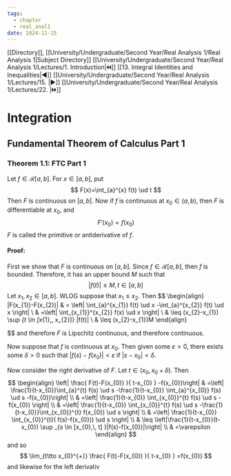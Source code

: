 ```yaml
---
tags:
  - chapter
  - real_anal1
date: 2024-11-15
---
```

[[Directory]], [[University/Undergraduate/Second Year/Real Analysis 1/Real Analysis 1|Subject Directory]]
[[University/Undergraduate/Second Year/Real Analysis 1/Lectures/1. Introduction|🞀🞀]] [[13. Integral Identities and Inequalities|◀]] [[University/Undergraduate/Second Year/Real Analysis 1/Lectures/15. |▶]] [[University/Undergraduate/Second Year/Real Analysis 1/Lectures/22. |🞂🞂]]
# Integration
## Fundamental Theorem of Calculus Part 1
### Theorem 1.1: FTC Part 1
Let ${} f \in \mathcal{R}[a,\, b] {}$. For ${} x \in [a,\, b] {}$, put
$$
F(x)=\int_{a}^{x} f(t) \ud t 
$$
Then $F$ is continuous on ${} [a,\, b] {}$. Now if $f$ is continuous at ${} x_{0} \in (a,\, b) {}$, then ${} F$ is differentiable at $x_{0} {}$, and
$$
F'(x_{0})=f(x_{0})
$$
$F$ is called the primitive or antiderivative of $f$. 
#### Proof:
First we show that $F$ is continuous on ${} [a,\, b] {}$. Since ${} f \in \mathcal{R}[a,\, b] {}$, then $f$ is bounded. Therefore, it has an upper bound $M$ such that 
$$
|f(t)|\leq M,\, t \in [a,\, b]
$$
Let ${} x_{1},\, x_{2} \in [a,\, b] {}$. WLOG suppose that ${} x_{1} \leq x_{2} {}$. Then 
$$
\begin{align}
 |F(x_{1})-F(x_{2})| &  = \left|  \int_{a}^{x_{1}} f(t) \ud x -\int_{a}^{x_{2}} f(t) \ud x  \right|    \\
 & =\left|  \int_{x_{1}}^{x_{2}} f(x) \ud x  \right|  \\
 & \leq  (x_{2}-x_{1}) \sup _{t \in [x_{1},\, x_{2}]} |f(t)| \\
 & \leq  (x_{2}-x_{1})M
 \end{align}

$$
and therefore $F$ is Lipschitz continuous, and therefore continuous. 

Now suppose that $f$ is continuous at $x_{0}$. Then given some $\varepsilon>0 {}$, there exists some $\delta>0 {}$ such that ${} |f(s)-f(x_{0})|<\varepsilon {}$ if ${} |s-x_{0}|<\delta {}$. 

Now consider the right derivative of $F$. Let ${} t \in (x_{0},\, x_{0}+\delta) {}$. Then 
$$
\begin{align}
\left| \frac{ F(t)-F(x_{0}) }{ t-x_{0} } -f(x_{0})\right| &  =\left| \frac{1}{t-x_{0}}\int_{a}^{t} f(s) \ud s -\frac{1}{t-x_{0}} \int_{a}^{x_{0}} f(s) \ud s -f(x_{0})\right|  \\
 & =\left| \frac{1}{t-x_{0}} \int_{x_{0}}^{t} f(s) \ud s -f(x_{0}) \right|  \\
& =\left| \frac{1}{t-x_{0}} \int_{x_{0}}^{t} f(s) \ud s -\frac{1}{t-x_{0}}\int_{x_{0}}^{t} f(x_{0}) \ud s  \right|  \\
 & =\left| \frac{1}{t-x_{0}} \int_{x_{0}}^{t}( f(s)-f(x_{0})) \ud s  \right|  \\
 & \leq \left|\frac{1}{t-x_{0}}(t-x_{0}) \sup _{s \in [x_{0},\, t] }|f(s)-f(x_{0})|\right| \\
 & <\varepsilon
\end{align}
$$
and so
$$
\lim_{t\tto x_{0}^{+}} \frac{ F(t)-F(x_{0}) }{ t-x_{0} } =f(x_{0})
$$
and likewise for the left derivativ